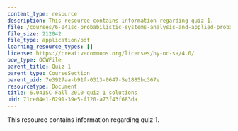 ```yaml
---
content_type: resource
description: This resource contains information regarding quiz 1.
file: /courses/6-041sc-probabilistic-systems-analysis-and-applied-probability-fall-2013/71ce04e1629139e5f120a73f43f683da_MIT6_041SCF13_quiz01_sol.pdf
file_size: 212042
file_type: application/pdf
learning_resource_types: []
license: https://creativecommons.org/licenses/by-nc-sa/4.0/
ocw_type: OCWFile
parent_title: Quiz 1
parent_type: CourseSection
parent_uid: 7e3927aa-b91f-0313-0647-5e1885bc367e
resourcetype: Document
title: 6.041SC Fall 2010 quiz 1 solutions
uid: 71ce04e1-6291-39e5-f120-a73f43f683da
---
```

This resource contains information regarding quiz 1.